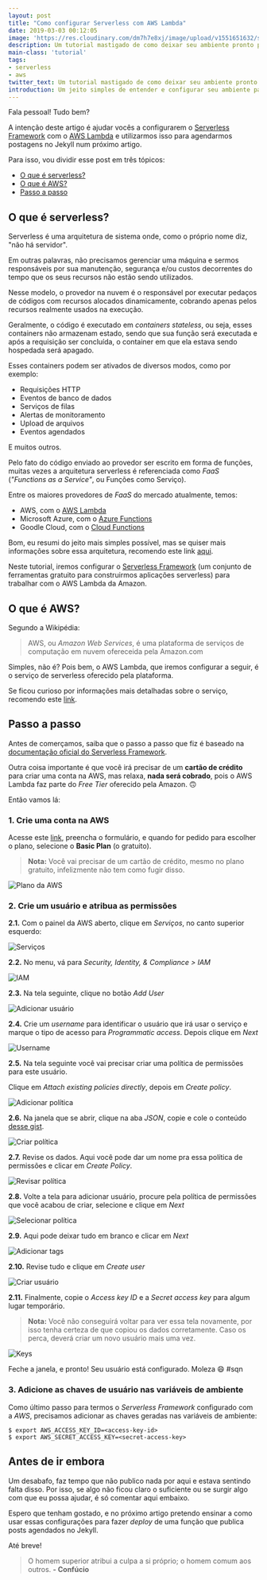 ```yaml
---
layout: post
title: "Como configurar Serverless com AWS Lambda"
date: 2019-03-03 00:12:05
image: 'https://res.cloudinary.com/dm7h7e8xj/image/upload/v1551651632/serverless-aws-lambda_dsjjwy.png'
description: Um tutorial mastigado de como deixar seu ambiente pronto para usar o AWS Lambda com a toolkit Serverless.
main-class: 'tutorial'
tags:
- serverless
- aws
twitter_text: Um tutorial mastigado de como deixar seu ambiente pronto para usar o AWS Lambda com a toolkit Serverless.
introduction: Um jeito simples de entender e configurar seu ambiente para trabalhar com serverless e AWS.
---
```


Fala pessoal! Tudo bem?

A intenção deste artigo é ajudar vocês a configurarem o [Serverless Framework](https://serverless.com/) com o [AWS Lambda](https://aws.amazon.com/lambda/) e utilizarmos isso para agendarmos postagens no Jekyll num próximo artigo.

Para isso, vou dividir esse post em três tópicos:

- [O que é serverless?](#o-que-e-serverless)
- [O que é AWS?](#o-que-e-aws)
- [Passo a passo](#passo-a-passo)

## <a name="o-que-e-serverless"></a>O que é serverless?

Serverless é uma arquitetura de sistema onde, como o próprio nome diz, "não há servidor".

Em outras palavras, não precisamos gerenciar uma máquina e sermos responsáveis por sua manutenção, segurança e/ou custos decorrentes do tempo que os seus recursos não estão sendo utilizados.

Nesse modelo, o provedor na nuvem é o responsável por executar pedaços de códigos com recursos alocados dinamicamente, cobrando apenas pelos recursos realmente usados na execução.

Geralmente, o código é executado em *containers stateless*, ou seja, esses containers não armazenam estado, sendo que sua função será executada e após a requisição ser concluída, o container em que ela estava sendo hospedada será apagado.

Esses containers podem ser ativados de diversos modos, como por exemplo:

- Requisições HTTP
- Eventos de banco de dados
- Serviços de filas
- Alertas de monitoramento
- Upload de arquivos
- Eventos agendados

E muitos outros.

Pelo fato do código enviado ao provedor ser escrito em forma de funções, muitas vezes a arquitetura serverless é referenciada como *FaaS* (*"Functions as a Service"*, ou Funções como Serviço).

Entre os maiores provedores de *FaaS* do mercado atualmente, temos:

- AWS, com o [AWS Lambda](https://aws.amazon.com/lambda/)
- Microsoft Azure, com o [Azure Functions](https://azure.microsoft.com/en-us/services/functions/)
- Goodle Cloud, com o [Cloud Functions](https://cloud.google.com/functions/)

Bom, eu resumi do jeito mais simples possível, mas se quiser mais informações sobre essa arquitetura, recomendo este link [aqui](https://serverless-stack.com/chapters/pt/what-is-serverless.html).

Neste tutorial, iremos configurar o [Serverless Framework](https://serverless.com/) (um conjunto de ferramentas gratuito para construirmos aplicações serverless) para trabalhar com o AWS Lambda da Amazon.

## <a name="o-que-e-aws"></a>O que é AWS?

Segundo a Wikipédia:

> AWS, ou *Amazon Web Services*, é uma plataforma de serviços de computação em nuvem ofereceida pela Amazon.com

Simples, não é? Pois bem, o AWS Lambda, que iremos configurar a seguir, é o serviço de serverless oferecido pela plataforma.

Se ficou curioso por informações mais detalhadas sobre o serviço, recomendo este [link](https://serverless-stack.com/chapters/pt/what-is-aws-lambda.html).

## <a name="passo-a-passo"></a>Passo a passo

Antes de comerçamos, saiba que o passo a passo que fiz é baseado na [documentação oficial do Serverless Framework](https://serverless.com/framework/docs/providers/aws/guide/iam/).

Outra coisa importante é que você irá precisar de um **cartão de crédito** para criar uma conta na AWS, mas relaxa, **nada será cobrado**, pois o AWS Lambda faz parte do *Free Tier* oferecido pela Amazon. 🙃

Então vamos lá:

### 1. Crie uma conta na AWS

Acesse este [link](https://portal.aws.amazon.com/billing/signup#/start), preencha o formulário, e quando for pedido para escolher o plano, selecione o **Basic Plan** (o gratuito).

> **Nota:** Você vai precisar de um cartão de crédito, mesmo no plano gratuito, infelizmente não tem como fugir disso.

![Plano da AWS](https://res.cloudinary.com/dm7h7e8xj/image/upload/v1551639711/aws-sign-in_uggxtr.png)

### 2. Crie um usuário e atribua as permissões

**2.1.** Com o painel da AWS aberto, clique em *Serviços*, no canto superior esquerdo:

![Serviços](https://res.cloudinary.com/dm7h7e8xj/image/upload/v1551639712/services_am0tu0.png)

**2.2.** No menu, vá para *Security, Identity, & Compliance > IAM*

![IAM](https://res.cloudinary.com/dm7h7e8xj/image/upload/v1551639713/iam_viq3yv.png)

**2.3.** Na tela seguinte, clique no botão *Add User*

![Adicionar usuário](https://res.cloudinary.com/dm7h7e8xj/image/upload/v1551639710/add-user-1_bf6wod.png)

**2.4.** Crie um *username* para identificar o usuário que irá usar o serviço e marque o tipo de acesso para *Programmatic access*. Depois clique em *Next*

![Username](https://res.cloudinary.com/dm7h7e8xj/image/upload/v1551639711/add-user-2_qo9f72.png)

**2.5.** Na tela seguinte você vai precisar criar uma política de permissões para este usuário.

Clique em *Attach existing policies directly*, depois em *Create policy*.

![Adicionar política](https://res.cloudinary.com/dm7h7e8xj/image/upload/v1551639710/add-user-3_ezzemr.png)

**2.6.** Na janela que se abrir, clique na aba *JSON*, copie e cole o conteúdo [desse gist](https://gist.github.com/ServerlessBot/7618156b8671840a539f405dea2704c8).

![Criar política](https://res.cloudinary.com/dm7h7e8xj/image/upload/v1551639711/add-user-4_lqej8z.png)

**2.7.** Revise os dados. Aqui você pode dar um nome pra essa política de permissões e clicar em *Create Policy*.

![Revisar política](https://res.cloudinary.com/dm7h7e8xj/image/upload/v1551639710/add-user-5_is7qmp.png)

**2.8.** Volte a tela para adicionar usuário, procure pela política de permissões que você acabou de criar, selecione e clique em *Next*

![Selecionar política](https://res.cloudinary.com/dm7h7e8xj/image/upload/v1551639715/add-user-6_uimxbs.png)

**2.9.** Aqui pode deixar tudo em branco e clicar em *Next*

![Adicionar tags](https://res.cloudinary.com/dm7h7e8xj/image/upload/v1551639712/add-user-7_k9ktnb.png)

**2.10.** Revise tudo e clique em *Create user*

![Criar usuário](https://res.cloudinary.com/dm7h7e8xj/image/upload/v1551639711/add-user-8_zfuosm.png)

**2.11.** Finalmente, copie o *Access key ID* e a *Secret access key* para algum lugar temporário.

> **Nota:** Você não conseguirá voltar para ver essa tela novamente, por isso tenha certeza de que copiou os dados corretamente. Caso os perca, deverá criar um novo usuário mais uma vez.

![Keys](https://res.cloudinary.com/dm7h7e8xj/image/upload/v1551639713/add-user-9_dau6n7.png)

Feche a janela, e pronto! Seu usuário está configurado. Moleza 😄 #sqn

### 3. Adicione as chaves de usuário nas variáveis de ambiente

Como último passo para termos o *Serverless Framework* configurado com a *AWS*, precisamos adicionar as chaves geradas nas variáveis de ambiente:

```
$ export AWS_ACCESS_KEY_ID=<access-key-id>
$ export AWS_SECRET_ACCESS_KEY=<secret-access-key>
```

## Antes de ir embora

Um desabafo, faz tempo que não publico nada por aqui e estava sentindo falta disso. Por isso, se algo não ficou claro o suficiente ou se surgir algo com que eu possa ajudar, é só comentar aqui embaixo.

Espero que tenham gostado, e no próximo artigo pretendo ensinar a como usar essas configurações para fazer *deploy* de uma função que publica posts agendados no Jekyll.

Até breve!

> O homem superior atribui a culpa a si próprio; o homem comum aos outros. **- Confúcio**














